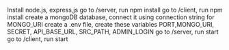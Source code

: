 Install node.js, express,js
go to /server, run npm install
go to /client, run npm install
create a mongoDB database, connect it using connection string for MONGO_URI
create a .env file, create these variables PORT,MONGO_URI, SECRET, API_BASE_URL, SRC_PATH, ADMIN_LOGIN
go to /server, run start
go to /client, run start

